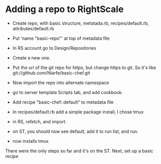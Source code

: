# Adding a repo to RightScale

* Create repo, with basic structure, metatada.rb, recipes/default.rb, attributes/default.rb
* Put 'name "basic-repo"' at top of metadata file

* In RS account go to Design/Repositories
* Create a new one.
* Put the url of the git repo for https, but change https to git.  So it's like git://github.com/Niarfe/basic-chef.git
* Now import the repo into alternate namespace
* go to server template Scripts tab, and add cookbook.

* Add recipe "basic-chef::default" to metadata file
* In recipes/default.rb add a simple package install, I chose tmux

* in RS, refetch, and import.
* on ST, you should now see default, add it to run list, and run.
* now installs tmux

There were the only steps so far and it's on the ST.  Next, set up a basic recipe
